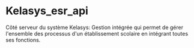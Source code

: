 # Kelasys_esr_api
Côté serveur du système Kelasys: Gestion intégrée qui permet de gérer l'ensemble des processus d'un établissement scolaire en intégrant toutes ses fonctions.
